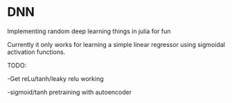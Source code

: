 # DNN
Implementing random deep learning things in julia for fun

Currently it only works for learning a simple linear regressor using sigmoidal activation functions.

TODO:

-Get reLu/tanh/leaky relu working

-sigmoid/tanh pretraining with autoencoder
